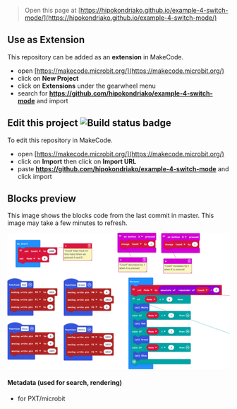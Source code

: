 
> Open this page at [https://hipokondriako.github.io/example-4-switch-mode/](https://hipokondriako.github.io/example-4-switch-mode/)

## Use as Extension

This repository can be added as an **extension** in MakeCode.

* open [https://makecode.microbit.org/](https://makecode.microbit.org/)
* click on **New Project**
* click on **Extensions** under the gearwheel menu
* search for **https://github.com/hipokondriako/example-4-switch-mode** and import

## Edit this project ![Build status badge](https://github.com/hipokondriako/example-4-switch-mode/workflows/MakeCode/badge.svg)

To edit this repository in MakeCode.

* open [https://makecode.microbit.org/](https://makecode.microbit.org/)
* click on **Import** then click on **Import URL**
* paste **https://github.com/hipokondriako/example-4-switch-mode** and click import

## Blocks preview

This image shows the blocks code from the last commit in master.
This image may take a few minutes to refresh.

![A rendered view of the blocks](https://github.com/hipokondriako/example-4-switch-mode/raw/master/.github/makecode/blocks.png)

#### Metadata (used for search, rendering)

* for PXT/microbit
<script src="https://makecode.com/gh-pages-embed.js"></script><script>makeCodeRender("{{ site.makecode.home_url }}", "{{ site.github.owner_name }}/{{ site.github.repository_name }}");</script>
